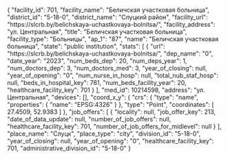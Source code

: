 {
    "facility_id": 701,
    "facility_name": "Беличская участковая больница",
    "district_id": "5-18-0",
    "district_name": "Слуцкий район",
    "facility_url": "https:\/\/slcrb.by\/belichskaya-uchastkovaya-bolnitsa\/",
    "facility_address": "ул. Центральная",
    "title": "Беличская участковая больница",
    "facility_type": "Больницы",
    "ap_1": "87",
    "name": "Беличская участковая больница",
    "state": "public institution",
    "stats": [
        {
            "url": "https:\/\/slcrb.by\/belichskaya-uchastkovaya-bolnitsa\/",
            "dep_name": "0",
            "date_year": "2023",
            "num_beds_dep": 20,
            "num_deps_year": 1,
            "num_doctors_dep": 3,
            "num_doctors_med": 3,
            "year_of_closing": null,
            "year_of_opening": "0",
            "num_nurse_in_hosp": null,
            "total_nub_staf_hosp": null,
            "beds_in_hospital_key": 781,
            "num_beds_facility_year": 20,
            "healthcare_facility_key": 701
        }
    ],
    "med_id": 10214598,
    "address": "ул. Центральная",
    "devices": [],
    "coord_x_y": {
        "crs": {
            "type": "name",
            "properties": {
                "name": "EPSG:4326"
            }
        },
        "type": "Point",
        "coordinates": [
            27.4509,
            52.9383
        ]
    },
    "job_offers": [
        {
            "locality": null,
            "job_offer_key": 213,
            "date_of_data_update": null,
            "number_of_job_offers": null,
            "healthcare_facility_key": 701,
            "number_of_job_offers_for_midlevel": null
        }
    ],
    "place_name": "Слуцк",
    "place_type": "city",
    "division_id": "5-18-0",
    "year_of_closing": null,
    "year_of_opening": "0",
    "healthcare_facility_key": 701,
    "administrative_division_id": "5-18-0"
}